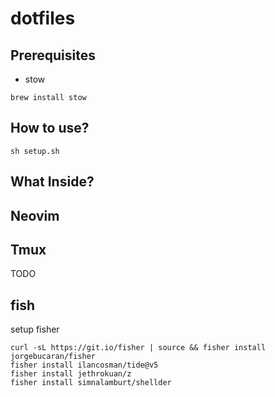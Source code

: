 # dotfiles

## Prerequisites
- stow
```
brew install stow
```

## How to use?
```
sh setup.sh
```
## What Inside?
## Neovim

## Tmux

TODO

## fish

setup fisher 
```shell
curl -sL https://git.io/fisher | source && fisher install jorgebucaran/fisher
fisher install ilancosman/tide@v5
fisher install jethrokuan/z
fisher install simnalamburt/shellder
```

